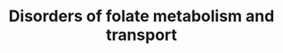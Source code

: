 ---
annotations:
- id: PW:0000140
  parent: regulatory pathway
  type: Pathway Ontology
  value: folate metabolic pathway
- id: PW:0002343
  parent: disease pathway
  type: Pathway Ontology
  value: methylenetetrahydrofolate reductase deficiency pathway
- id: DOID:0050731
  parent: genetic disease
  type: Disease Ontology
  value: vitamin B12 deficiency
- id: DOID:0050718
  parent: genetic disease
  type: Disease Ontology
  value: vitamin metabolic disorder
- id: DOID:13382
  type: Disease Ontology
  value: megaloblastic anemia
- id: DOID:0050719
  parent: genetic disease
  type: Disease Ontology
  value: cerebral folate receptor alpha deficiency
- id: PW:0000013
  parent: disease pathway
  type: Pathway Ontology
  value: disease pathway
- id: DOID:0111679
  parent: genetic disease
  type: Disease Ontology
  value: glutamate formiminotransferase deficiency
- id: DOID:0081130
  type: Disease Ontology
- id: CL:2000029
  parent: animal cell
  type: Cell Type Ontology
  value: central nervous system neuron
authors:
- Jessev1993
- Egonw
- Andra
- DeSl
- Khanspers
- IreneHemel
- Josienlandman
- Fehrhart
- Eweitz
- Finterly
citedin: ''
communities:
- Diseases
- IEM
- RareDiseases
description: Folates play an essential role in one-carbon methyl transfer reactions,
  mediating several biological processes (e.g. DNA synthesis, epigentics by methylation,
  embryonic central nervous system development, cata-/anabolism of amino acids, and
  anabolism of thymidines, purines, and neurotransmitters. The biologically active
  folic acid derivative is 5,6,7,8-tetrahydrofolate (THF). Dietary folate is absorbed
  in the intestine, and stored in the liver for few months. [rephrased from chapter
  10 of Blau et al, ISBN 3642403360 (978-3642403361)].   For more detail on MTHFR
  deficiency, please visit [https://www.wikipathways.org/index.php/Pathway:WP4288].
last-edited: 2024-02-12
ndex: 2bb57b0c-8b6a-11eb-9e72-0ac135e8bacf
organisms:
- Homo sapiens
redirect_from:
- /index.php/Pathway:WP4259
- /instance/WP4259
- /instance/WP4259_r128548
revision: r128548
schema-jsonld:
- '@context': https://schema.org/
  '@id': https://wikipathways.github.io/pathways/WP4259.html
  '@type': Dataset
  creator:
    '@type': Organization
    name: WikiPathways
  description: Folates play an essential role in one-carbon methyl transfer reactions,
    mediating several biological processes (e.g. DNA synthesis, epigentics by methylation,
    embryonic central nervous system development, cata-/anabolism of amino acids,
    and anabolism of thymidines, purines, and neurotransmitters. The biologically
    active folic acid derivative is 5,6,7,8-tetrahydrofolate (THF). Dietary folate
    is absorbed in the intestine, and stored in the liver for few months. [rephrased
    from chapter 10 of Blau et al, ISBN 3642403360 (978-3642403361)].   For more detail
    on MTHFR deficiency, please visit [https://www.wikipathways.org/index.php/Pathway:WP4288].
  keywords:
  - 10-Formyl-THF
  - 5,10-Methenyl-THF
  - 5,10-Methylene-THF
  - 5-Formyl-THF
  - 5-Methyl-THF
  - 5-formimino-THF
  - 7.8-dihydropterin
  - AICAR
  - AICART
  - ALDH1L1
  - ALDH1L2
  - CO2
  - DHF
  - DHFR
  - FAICAR
  - FOLR1
  - FTCD
  - Folic acid
  - Formyl-GAR
  - GAR
  - GARTF
  - Homocysteine
  - L-glutamic acid
  - MS
  - MTHFCH
  - MTHFD1
  - MTHFD2
  - MTHFD2L
  - MTHFR
  - MTHFS
  - Methionine
  - N-formimidoyl-L-glutamate
  - NH4+
  - QDPR
  - SAH
  - SAM
  - SHMT
  - SHMT1
  - SLC19A1
  - SLC46A1
  - THF
  - TS
  - Vitamin B12
  - dTMP
  - dUMP
  - formaldehyde
  - glycine
  - iminium ion
  - qDHF
  - serine
  license: CC0
  name: Disorders of folate metabolism and transport
seo: CreativeWork
title: Disorders of folate metabolism and transport
wpid: WP4259
---